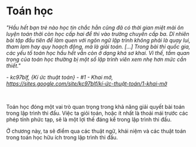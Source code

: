 # Toán học

*"Hầu hết bạn trẻ nào học tin chắc hẳn cũng đã có thời gian miệt mài ôn luyện toán thời còn học cấp hai để thi vào trường chuyên cấp ba. Dĩ nhiên bài tập đầu tiên để làm quen với ngôn ngữ lập trình không phải là quay lui, tham lam hay quy hoạch động, mà là giải toán. [...] Trong bài thi quốc gia, các yếu tố toán học hầu hết vẫn còn ở dạng khá sơ khai. Vì thế, tầm quan trọng của toán học thường bị một số lập trình viên xem nhẹ hơn mức cần thiết."*

*- kc97blf, {Kí ức thuật toán} - #1 - Khai mở, <https://sites.google.com/site/kc97blf/kí-ức-thuật-toán/1-khai-mở>*

<br>

Toán học đóng một vai trò quan trọng trong khả năng giải quyết bài toán trong lập trình thi đấu. Việc ta giỏi toán, hoặc ít nhất là thoải mái trước các phép tính phức tạp, sẽ là một lợi thế đáng kể trong lập trình thi đấu. 

Ở chương này, ta sẽ điểm qua các thuật ngữ, khái niệm và các thuật toán trong toán học hữu ích trong lập trình thi đấu.